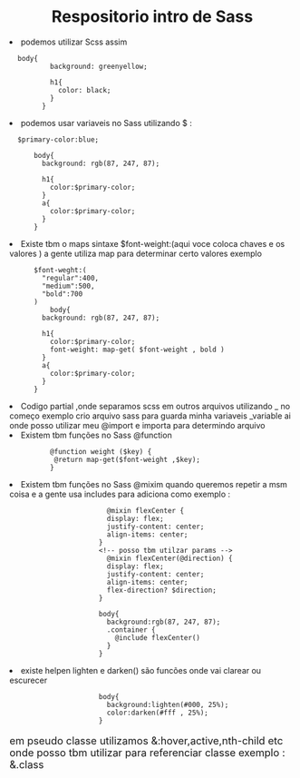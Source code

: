 <h1 align="center"> Respositorio intro de Sass </h1>

<li> podemos utilizar Scss assim 

      body{
              background: greenyellow;

              h1{ 
                color: black;
              }
            }
<li> podemos usar variaveis no Sass  utilizando $ :

      $primary-color:blue;

          body{
            background: rgb(87, 247, 87);

            h1{ 
              color:$primary-color;
            }
            a{
              color:$primary-color;
            }
          }

<li>Existe tbm  o maps sintaxe $font-weight:(aqui voce coloca chaves e os valores ) 
  a gente utiliza map para determinar certo valores exemplo 
  </li>     

          $font-weght:(
            "regular":400,
            "medium":500,
            "bold":700
          )
              body{
            background: rgb(87, 247, 87);

            h1{ 
              color:$primary-color;
              font-weight: map-get( $font-weight , bold )
            }
            a{
              color:$primary-color;
            }
          }

<li>Codigo partial ,onde separamos scss em outros arquivos utilizando _ no começo
 exemplo crio arquivo sass para guarda minha variaveis _variable 
 ai onde posso utilizar meu @import e importa para determindo arquivo
 </li>
<li>Existem tbm funções no Sass @function </li>

              @function weight ($key) {
               @return map-get($font-weight ,$key);
              }

<li>Existem tbm funções no Sass @mixim quando queremos repetir a msm coisa
e a gente usa includes para adiciona como exemplo : </li>

                            @mixin flexCenter {
                            display: flex;
                            justify-content: center;
                            align-items: center;
                          }
                          <!-- posso tbm utilzar params -->
                            @mixin flexCenter(@direction) {
                            display: flex;
                            justify-content: center;
                            align-items: center;
                            flex-direction? $direction;
                          }

                          body{
                            background:rgb(87, 247, 87);
                            .container {
                              @include flexCenter()
                            }
                          }

<li> existe helpen lighten e darken() são funcões onde vai clarear ou escurecer

                          body{
                            background:lighten(#000, 25%);
                            color:darken(#fff , 25%);
                          }

<p style="font-size:18px;"> em pseudo classe utilizamos &:hover,active,nth-child etc
onde posso tbm utilizar para referenciar classe exemplo : &.class